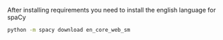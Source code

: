 After installing requirements you need to install the english language for spaCy

```bash
python -m spacy download en_core_web_sm
```